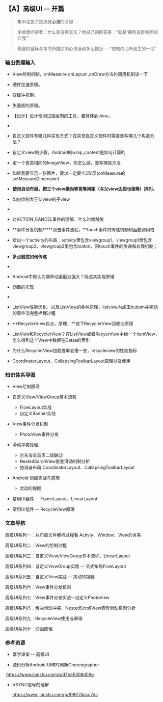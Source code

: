 ## 【A】高级UI -- 开篇

> 集中注意力是造就**心流**的关键 
>
> 米哈里问读者：什么是自得其乐？他自己的回答是：“就是‘拥有自足目标的自我’"
>
> 瑜伽的目标与本书所描述的心流活动多么接近 -- “控制内心所发生的一切”



### 输出倒逼输入

- View绘制机制，onMeasure onLayout ,onDraw方法的调用机制谈一下

- 硬件加速原理。

- 双缓冲机制。

- 矢量图的原理。

- 【设计】设计检测过度绘制的工具，要具体到view。

- 

- 自定义控件有哪几种实现方式？在实现自定义控件时需要重写哪几个构造方法？ 

- 自定义view的步骤，Android的wrap_content是如何计算的

- 定一个宽高相同的ImageView，你怎么做，重写哪些方法 

- 如果我要显示一张图片，要求一定要4:3显示(onMeasure的setMeasureDimension)

- **使用自动布局，把三个view横向等宽等间距（与父view边距也相等）排列。**

- 如何绘制大于父view的子view

- 

- 对ACTION_CANCEL事件的理解，什么时候触发 

- **事件分发机制/****点击事件流程，**touch事件的传递机制和函数调用栈

- 给出一个activity的布局：activity里包含viewgroup1，viewgroup1里包含viewgroup2，viewgroup2里包含button，问touch事件的传递和处理机制；

- **多点触控如何传递**

- 

- Android中你认为哪种动画最为强大？简述其实现原理

- 动画的实现

- 

- ListView性能优化，以及ListView的各种原理，listview内点击buttom并移动的事件流完整拦截过程

- **RecyclerView优点，原理，**说下RecyclerView回收池原理

- ListView和RecyclerView？在ListView或者RecyerView中给一个itemView，怎么得到这个View中数据在Datas的索引 

- 为什么RecyclerView加载首屏会慢一些，recycleview的性能指标

- CoordinatorLayout、CollapsingToolbarLayout原理以及使用

  





### 知识体系导图

- View绘制原理
- 自定义View/ViewGroup基本流程
  - FlowLayout实战
  - 自定义Banner实战
- View事件分发机制
  
  - PhotoView事件分发
- 滑动冲突处理
  - 京东淘宝首页二级联动
  - NestedScrollView嵌套滑动机制分析
  - 协调者布局 CoordinatorLayout、CollapsingToolbarLayout
- Android 动画实战与原理
  
  - 灵动的锦鲤
- 常用UI组件 -- FrameLayout、LinearLayout
- 常用UI组件 -- RecycleView原理



### 文章导航

高级UI系列一：从布局文件解析过程看 Activiy、Window、View的关系

高级UI系列二：View的绘制过程

高级UI系列三：自定义View/ViewGroup基本流程、LinearLayout

高级UI系列四：自定义ViewGroup实践 -- 流式布局FlowLayout

高级UI系列五：自定义View实践 -- 灵动的锦鲤

高级UI系列六：View事件分发机制

高级UI系列七：View事件分发实战--自定义PhotoView

高级UI系列八：解决滑动冲突、NestedScrollView嵌套滑动机制分析

高级UI系列九：RecycleView使用与原理

高级UI系列十：动画原理



### 参考资源

- 享学课堂 -- 高级UI

  

- 源码分析Android UI何时刷新Choreographer

​		https://www.jianshu.com/p/d7be5308d06e

- VSYNC信号的理解

  https://www.jianshu.com/p/99617dacc7dc